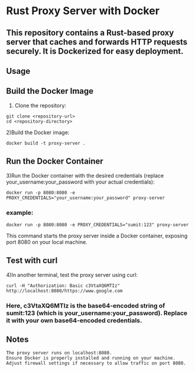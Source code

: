 # Rust Proxy Server with Docker
## This repository contains a Rust-based proxy server that caches and forwards HTTP requests securely. It is Dockerized for easy deployment.

## Usage
## Build the Docker Image
1) Clone the repository:
 ```
git clone <repository-url>
cd <repository-directory>
```

2)Build the Docker image:
```
docker build -t proxy-server .
```

## Run the Docker Container
3)Run the Docker container with the desired credentials (replace your_username:your_password with your actual credentials):
```
docker run -p 8080:8080 -e PROXY_CREDENTIALS="your_username:your_password" proxy-server
```

### example:
```
docker run -p 8080:8080 -e PROXY_CREDENTIALS="sumit:123" proxy-server
```

This command starts the proxy server inside a Docker container, exposing port 8080 on your local machine.

## Test with curl
4)In another terminal, test the proxy server using curl:
```
curl -H "Authorization: Basic c3VtaXQ6MTIz" http://localhost:8080/https://www.google.com
```

### Here, c3VtaXQ6MTIz is the base64-encoded string of sumit:123 (which is your_username:your_password). Replace it with your own base64-encoded credentials.

## Notes
```
The proxy server runs on localhost:8080.
Ensure Docker is properly installed and running on your machine.
Adjust firewall settings if necessary to allow traffic on port 8080.
```

